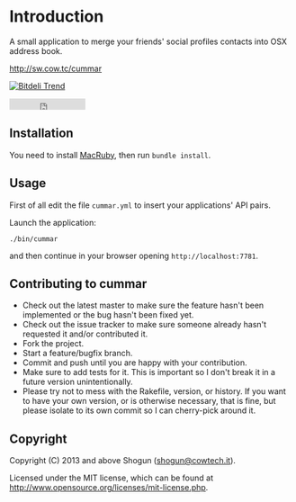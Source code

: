 # Introduction

A small application to merge your friends' social profiles contacts into OSX address book.

http://sw.cow.tc/cummar

[![Bitdeli Trend](https://d2weczhvl823v0.cloudfront.net/ShogunPanda/cummar/trend.png)](https://bitdeli.com/free "Bitdeli Badge")
<iframe src="http://ghbtns.com/github-btn.html?user=ShogunPanda&repo=cummar&type=fork&count=true" allowtransparency="true" frameborder="0" scrolling="0" width="135" height="20"></iframe>

## Installation

You need to install [MacRuby](http://www.macruby.org), then run `bundle install`.

## Usage

First of all edit the file `cummar.yml` to insert your applications' API pairs.

Launch the application:

`./bin/cummar`

and then continue in your browser opening `http://localhost:7781`.

## Contributing to cummar
 
* Check out the latest master to make sure the feature hasn't been implemented or the bug hasn't been fixed yet.
* Check out the issue tracker to make sure someone already hasn't requested it and/or contributed it.
* Fork the project.
* Start a feature/bugfix branch.
* Commit and push until you are happy with your contribution.
* Make sure to add tests for it. This is important so I don't break it in a future version unintentionally.
* Please try not to mess with the Rakefile, version, or history. If you want to have your own version, or is otherwise necessary, that is fine, but please isolate to its own commit so I can cherry-pick around it.

## Copyright

Copyright (C) 2013 and above Shogun (shogun@cowtech.it).

Licensed under the MIT license, which can be found at http://www.opensource.org/licenses/mit-license.php.
